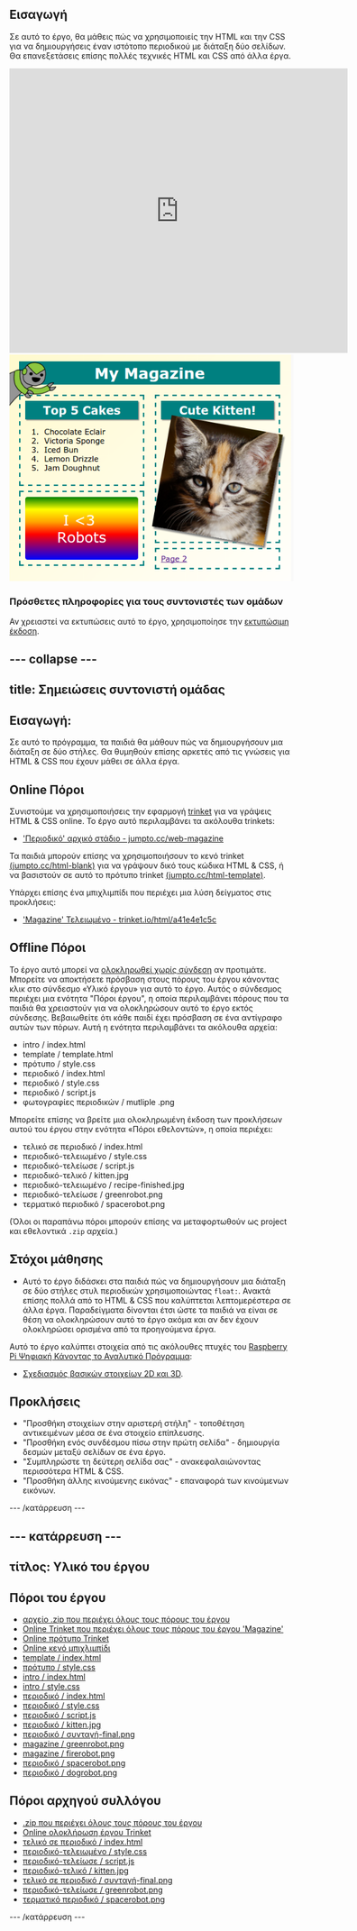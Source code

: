 ## Εισαγωγή

Σε αυτό το έργο, θα μάθεις πώς να χρησιμοποιείς την HTML και την CSS για να δημιουργήσεις έναν ιστότοπο περιοδικού με διάταξη δύο σελίδων. Θα επανεξετάσεις επίσης πολλές τεχνικές HTML και CSS από άλλα έργα.

<div class="trinket">
  <iframe src="https://trinket.io/embed/html/a41e4e1c5c?outputOnly=true&start=result" width="600" height="505" frameborder="0" marginwidth="0" marginheight="0" allowfullscreen>
  </iframe>
  <img src="images/magazine-final.png">
</div>

### Πρόσθετες πληροφορίες για τους συντονιστές των ομάδων

Αν χρειαστεί να εκτυπώσεις αυτό το έργο, χρησιμοποίησε την [εκτυπώσιμη έκδοση](https://projects.raspberrypi.org/en/projects/magazine/print).

## \--- collapse \---

## title: Σημειώσεις συντονιστή ομάδας

## Εισαγωγή:

Σε αυτό το πρόγραμμα, τα παιδιά θα μάθουν πώς να δημιουργήσουν μια διάταξη σε δύο στήλες. Θα θυμηθούν επίσης αρκετές από τις γνώσεις για HTML & CSS που έχουν μάθει σε άλλα έργα.

## Online Πόροι

Συνιστούμε να χρησιμοποιήσεις την εφαρμογή [trinket](https://trinket.io/) για να γράψεις HTML & CSS online. Το έργο αυτό περιλαμβάνει τα ακόλουθα trinkets:

* ['Περιοδικό' αρχικό στάδιο - jumpto.cc/web-magazine](http://jumpto.cc/web-magazine)

Τα παιδιά μπορούν επίσης να χρησιμοποιήσουν το κενό trinket [(jumpto.cc/html-blank)](http://jumpto.cc/html-blank) για να γράψουν δικό τους κώδικα HTML & CSS, ή να βασιστούν σε αυτό το πρότυπο trinket [(jumpto.cc/html-template)](http://jumpto.cc/html-template).

Υπάρχει επίσης ένα μπιχλιμπίδι που περιέχει μια λύση δείγματος στις προκλήσεις:

* ['Magazine' Τελειωμένο - trinket.io/html/a41e4e1c5c](https://trinket.io/html/a41e4e1c5c)

## Offline Πόροι

Το έργο αυτό μπορεί να [ολοκληρωθεί χωρίς σύνδεση](https://www.codeclubprojects.org/en-GB/resources/webdev-working-offline/) αν προτιμάτε. Μπορείτε να αποκτήσετε πρόσβαση στους πόρους του έργου κάνοντας κλικ στο σύνδεσμο «Υλικό έργου» για αυτό το έργο. Αυτός ο σύνδεσμος περιέχει μια ενότητα "Πόροι έργου", η οποία περιλαμβάνει πόρους που τα παιδιά θα χρειαστούν για να ολοκληρώσουν αυτό το έργο εκτός σύνδεσης. Βεβαιωθείτε ότι κάθε παιδί έχει πρόσβαση σε ένα αντίγραφο αυτών των πόρων. Αυτή η ενότητα περιλαμβάνει τα ακόλουθα αρχεία:

* intro / index.html
* template / template.html
* πρότυπο / style.css
* περιοδικό / index.html
* περιοδικό / style.css
* περιοδικό / script.js
* φωτογραφίες περιοδικών / mutliple .png

Μπορείτε επίσης να βρείτε μια ολοκληρωμένη έκδοση των προκλήσεων αυτού του έργου στην ενότητα «Πόροι εθελοντών», η οποία περιέχει:

* τελικό σε περιοδικό / index.html
* περιοδικό-τελειωμένο / style.css
* περιοδικό-τελείωσε / script.js
* περιοδικό-τελικό / kitten.jpg
* περιοδικό-τελειωμένο / recipe-finished.jpg
* περιοδικό-τελείωσε / greenrobot.png
* τερματικό περιοδικό / spacerobot.png

(Όλοι οι παραπάνω πόροι μπορούν επίσης να μεταφορτωθούν ως project και εθελοντικά `.zip` αρχεία.)

## Στόχοι μάθησης

* Αυτό το έργο διδάσκει στα παιδιά πώς να δημιουργήσουν μια διάταξη σε δύο στήλες στυλ περιοδικών χρησιμοποιώντας `float:`. Ανακτά επίσης πολλά από το HTML & CSS που καλύπτεται λεπτομερέστερα σε άλλα έργα. Παραδείγματα δίνονται έτσι ώστε τα παιδιά να είναι σε θέση να ολοκληρώσουν αυτό το έργο ακόμα και αν δεν έχουν ολοκληρώσει ορισμένα από τα προηγούμενα έργα. 

Αυτό το έργο καλύπτει στοιχεία από τις ακόλουθες πτυχές του [Raspberry Pi Ψηφιακή Κάνοντας το Αναλυτικό Πρόγραμμα](http://rpf.io/curriculum):

* [Σχεδιασμός βασικών στοιχείων 2D και 3D](https://www.raspberrypi.org/curriculum/design/creator).

## Προκλήσεις

* "Προσθήκη στοιχείων στην αριστερή στήλη" - τοποθέτηση αντικειμένων μέσα σε ένα στοιχείο επίπλευσης.
* "Προσθήκη ενός συνδέσμου πίσω στην πρώτη σελίδα" - δημιουργία δεσμών μεταξύ σελίδων σε ένα έργο.
* "Συμπληρώστε τη δεύτερη σελίδα σας" - ανακεφαλαιώνοντας περισσότερα HTML & CSS.
* "Προσθήκη άλλης κινούμενης εικόνας" - επαναφορά των κινούμενων εικόνων.

\--- /κατάρρευση \---

## \--- κατάρρευση \---

## τίτλος: Υλικό του έργου

## Πόροι του έργου

* [αρχείο .zip που περιέχει όλους τους πόρους του έργου](resources/magazine-project-resources.zip)
* [Online Trinket που περιέχει όλους τους πόρους του έργου 'Magazine'](http://jumpto.cc/web-magazine)
* [Online πρότυπο Trinket](http://jumpto.cc/trinket-template)
* [Online κενό μπιχλιμπίδι](http://jumpto.cc/trinket-blank)
* [template / index.html](resources/template-index.html)
* [πρότυπο / style.css](resources/template-style.css)
* [intro / index.html](resources/intro-index.html)
* [intro / style.css](resources/intro-style.css)
* [περιοδικό / index.html](resources/magazine-index.html)
* [περιοδικό / style.css](resources/magazine-style.css)
* [περιοδικό / script.js](resources/magazine-script.js)
* [περιοδικό / kitten.jpg](resources/magazine-kitten.jpg)
* [περιοδικό / συνταγή-final.png](resources/magazine-recipe-final.png)
* [magazine / greenrobot.png](resources/magazine-greenrobot.png)
* [magazine / firerobot.png](resources/magazine-firerobot.png)
* [περιοδικό / spacerobot.png](resources/magazine-spacerobot.png)
* [περιοδικό / dogrobot.png](resources/magazine-dogrobot.png)

## Πόροι αρχηγού συλλόγου

* [.zip που περιέχει όλους τους πόρους του έργου](resources/magazine-volunteer-resources.zip)
* [Online ολοκλήρωση έργου Trinket](https://trinket.io/html/a41e4e1c5c)
* [τελικό σε περιοδικό / index.html](resources/magazine-finished-index.html)
* [περιοδικό-τελειωμένο / style.css](resources/magazine-finished-style.css)
* [περιοδικό-τελείωσε / script.js](resources/magazine-finished-script.js)
* [περιοδικό-τελικό / kitten.jpg](resources/magazine-finished-kitten.jpg)
* [τελικό σε περιοδικό / συνταγή-final.png](resources/magazine-finished-recipe-final.png)
* [περιοδικό-τελείωσε / greenrobot.png](resources/magazine-finished-greenrobot.png)
* [τερματικό περιοδικό / spacerobot.png](resources/magazine-finished-spacerobot.png)

\--- /κατάρρευση \---